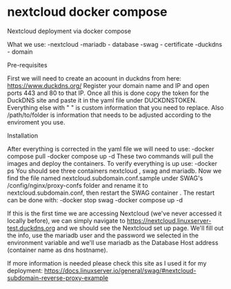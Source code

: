 # nextcloud docker compose
Nextcloud deployment via docker compose 

What we use:
-nextcloud
-mariadb - database
-swag - certificate
-duckdns - domain

Pre-requisites 

First we will need to create an acoount in duckdns from here:
https://www.duckdns.org/
Register your domain name and IP and open ports 443 and 80 to that IP.
Once all this is done copy the token for the DuckDNS site and paste it in the yaml file under DUCKDNSTOKEN.
Everything else with " " is custom information that you need to replace.
Also /path/to/folder is information that needs to be adjusted according to the enviroment you use.

Installation

After everything is corrected in the yaml file we will need to use:
-docker compose pull
-docker compose up -d
These two commands will pull the images and deploy the containers.
To verify everything is up use:
-docker ps
You should see three containers nextcloud , swag and mariadb.
Now we find the file named nextcloud.subdomain.conf.sample under SWAG's /config/nginx/proxy-confs folder and rename it to nextcloud.subdomain.conf, then restart the SWAG container .
The restart can be done with:
-docker stop swag
-docker compose up -d 


If this is the first time we are accessing Nextcloud (we've never accessed it locally before), we can simply navigate to https://nextcloud.linuxserver-test.duckdns.org and we should see the Nextcloud set up page.
We'll fill out the info, use the mariadb user and the password we selected in the environment variable and we'll use mariadb as the Database Host address (container name as dns hostname).

If more information is needed please check this site as I used it for my deployment:
https://docs.linuxserver.io/general/swag/#nextcloud-subdomain-reverse-proxy-example
